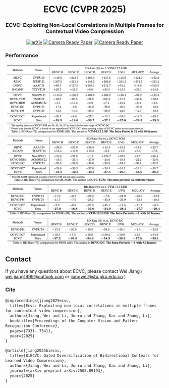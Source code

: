 <div align="center">
<h1>ECVC (CVPR 2025)</h1>
<h3>ECVC: Exploiting Non-Local Correlations in Multiple Frames for Contextual Video Compression</h3>

[![arXiv](https://img.shields.io/badge/arXiv-<2410.09706>-<COLOR>.svg)](https://arxiv.org/abs/2410.09706)
[![Camera Ready Paper](https://img.shields.io/badge/Paper-<CameraReady>-blue.svg)](https://openaccess.thecvf.com/content/CVPR2025/papers/Jiang_ECVC_Exploiting_Non-Local_Correlations_in_Multiple_Frames_for_Contextual_Video_CVPR_2025_paper.pdf)
[![Camera Ready Paper](https://img.shields.io/badge/Supp-<CameraReady>-blue.svg)](https://openaccess.thecvf.com/content/CVPR2025/supplemental/Jiang_ECVC_Exploiting_Non-Local_CVPR_2025_supplemental.pdf)
</div>

### Performance
![image](assets/ip32-PSNR.png)
![image](assets/ip32-SSIM.png)
![image](assets/ip-1-PSNR.png)
![image](assets/ip-1-All.png)

## Contact

If you have any questions about ECVC, please contact Wei Jiang ( wei.jiang1999@outlook.com or jiangwei@stu.pku.edu.cn )

### Cite

```
@inproceedings{jiang2025ecvc,
  title={Ecvc: Exploiting non-local correlations in multiple frames for contextual video compression},
  author={Jiang, Wei and Li, Junru and Zhang, Kai and Zhang, Li},
  booktitle={Proceedings of the Computer Vision and Pattern Recognition Conference},
  pages={7331--7341},
  year={2025}
}
```

```
@article{jiang2025biecvc,
  title={BiECVC: Gated Diversification of Bidirectional Contexts for Learned Video Compression},
  author={Jiang, Wei and Li, Junru and Zhang, Kai and Zhang, Li},
  journal={arXiv preprint arXiv:2505.09193},
  year={2025}
}
```
